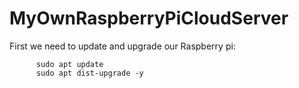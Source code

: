 # MyOwnRaspberryPiCloudServer
First we need to update and upgrade our Raspberry pi:

          sudo apt update
          sudo apt dist-upgrade -y
